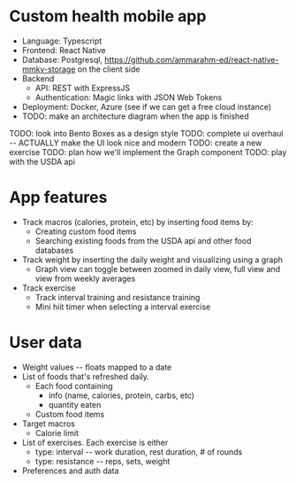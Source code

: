# Custom health mobile app

- Language: Typescript
- Frontend: React Native
- Database: Postgresql, https://github.com/ammarahm-ed/react-native-mmkv-storage on the client side
- Backend
  - API: REST with ExpressJS
  - Authentication: Magic links with JSON Web Tokens
- Deployment: Docker, Azure (see if we can get a free cloud instance)
- TODO: make an architecture diagram when the app is finished

TODO: look into Bento Boxes as a design style
TODO: complete ui overhaul -- ACTUALLY make the UI look nice and modern
TODO: create a new exercise
TODO: plan how we'll implement the Graph component
TODO: play with the USDA api

# App features

- Track macros (calories, protein, etc) by inserting food items by:
  - Creating custom food items
  - Searching existing foods from the USDA api and other food databases
- Track weight by inserting the daily weight and visualizing using a graph
  - Graph view can toggle between zoomed in daily view, full view and view from weekly averages
- Track exercise
  - Track interval training and resistance training
  - Mini hiit timer when selecting a interval exercise

# User data

- Weight values -- floats mapped to a date
- List of foods that's refreshed daily.
  - Each food containing
    - info (name, calories, protein, carbs, etc)
    - quantity eaten
  - Custom food items
- Target macros
  - Calorie limit
- List of exercises. Each exercise is either
  - type: interval -- work duration, rest duration, # of rounds
  - type: resistance -- reps, sets, weight
- Preferences and auth data
